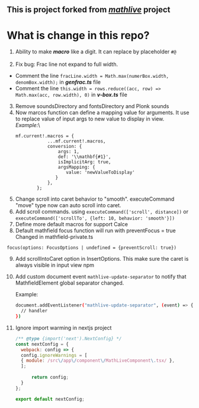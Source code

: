 ## This is project forked from _[mathlive](https://github.com/arnog/mathlive)_ project

# What is change in this repo?

1. Ability to make **_macro_** like a digit. It can replace by placeholder `#@`</br>
   </br>
2. Fix bug: Frac line not expand to full width.
   </br>

- Comment the line `fracLine.width = Math.max(numerBox.width, denomBox.width);` in **_genfrac.ts_** file
- Comment the line `this.width = rows.reduce((acc, row) => Math.max(acc, row.width), 0)` in **_v-box.ts_** file

3. Remove soundsDirectory and fontsDirectory and Plonk sounds
4. Now marcos function can define a mapping value for arguments. It use to replace value of input args to new value to
   display in view.\
   _Example:_\
    ``` 
   mf.current!.macros = {
                ...mf.current!.macros,
                conversion: {
                    args: 1,
                    def: '\\mathbf{#1}',
                    isImplicitArg: true,
                    argsMapping: {
                       value: 'newValueToDisplay'  
                   }
                },
            };
   ```
5. Change scroll into caret behavior to "smooth". executeCommand "move" type now can auto scroll into caret.
6. Add scroll commands. using `executeCommand(['scroll', distance])` or `executeCommand(['scrollTo', {left: 10, behavior: 'smooth'}])`
7. Define more default macros for support Calce
8. Default mathfield focus function will run with preventFocus = true
Changed in mathfield-private.ts  
```
focus(options: FocusOptions | undefined = {preventScroll: true})
```
9. Add scrollIntoCaret option in InsertOptions. This make sure the caret is always visible in input view
npm


10. Add custom document event ```mathlive-update-separator``` to notify that MathfieldElement global separator changed.

    Example:
    ```bash
    document.addEventListener("mathlive-update-separator", (event) => {
      // handler
    })
    ```


11. Ignore import warming in nextjs project
    ```javascript
    /** @type {import('next').NextConfig} */
    const nextConfig = {
      webpack: config => {
      config.ignoreWarnings = [
      { module: /src\/app\/component\/MathLiveComponent\.tsx/ },
      ];
      
          return config;
      }
    };
    
    export default nextConfig;
```
